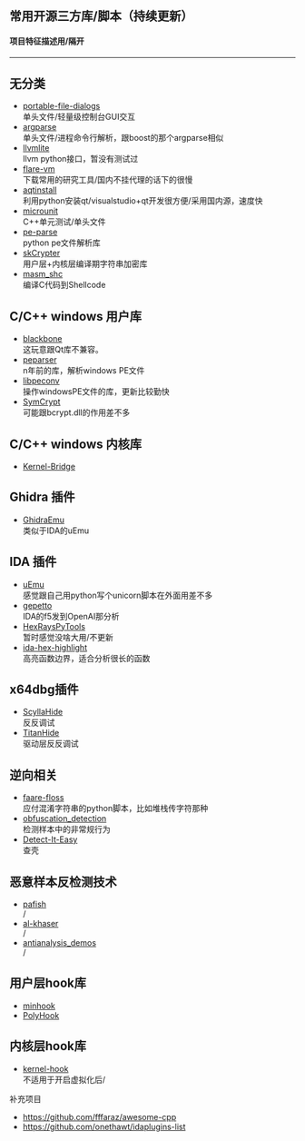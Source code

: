 ## 常用开源三方库/脚本（持续更新）
#### 项目特征描述用/隔开
----

无分类
----
* [portable-file-dialogs](https://github.com/samhocevar/portable-file-dialogs)  
单头文件/轻量级控制台GUI交互
* [argparse](https://github.com/jamolnng/argparse)  
单头文件/进程命令行解析，跟boost的那个argparse相似
* [llvmlite](https://github.com/numba/llvmlite)  
llvm python接口，暂没有测试过
* [flare-vm](https://github.com/mandiant/commando-vm)  
下载常用的研究工具/国内不挂代理的话下的很慢
* [aqtinstall](https://github.com/miurahr/aqtinstall)  
利用python安装qt/visualstudio+qt开发很方便/采用国内源，速度快
* [microunit](https://github.com/smiranda/microunit)  
C++单元测试/单头文件
* [pe-parse](https://github.com/trailofbits/pe-parse)  
python pe文件解析库
* [skCrypter](https://github.com/skadro-official/skCrypter)  
用户层+内核层编译期字符串加密库
* [masm_shc](https://github.com/hasherezade/masm_shc)  
编译C代码到Shellcode


C/C++ windows 用户库
----
* [blackbone](https://github.com/DarthTon/Blackbone)  
这玩意跟Qt库不兼容。
* [peparser](https://github.com/smarttechnologies/peparser)  
n年前的库，解析windows PE文件
* [libpeconv](https://github.com/hasherezade/libpeconv)  
操作windowsPE文件的库，更新比较勤快
* [SymCrypt](https://github.com/microsoft/SymCrypt)  
可能跟bcrypt.dll的作用差不多

C/C++ windows 内核库
----
* [Kernel-Bridge](https://github.com/HoShiMin/Kernel-Bridge)

Ghidra 插件 
----
* [GhidraEmu](https://github.com/Nalen98/GhidraEmu)  
类似于IDA的uEmu  

IDA 插件
----
* [uEmu](https://github.com/alexhude/uEmu)  
感觉跟自己用python写个unicorn脚本在外面用差不多
* [gepetto](https://github.com/JusticeRage/Gepetto)  
IDA的f5发到OpenAI那分析
* [HexRaysPyTools](https://github.com/igogo-x86/HexRaysPyTools)  
暂时感觉没啥大用/不更新
* [ida-hex-highlight](https://github.com/vmallet/ida-hex-highlighter)  
高亮函数边界，适合分析很长的函数

x64dbg插件
----
* [ScyllaHide](https://github.com/x64dbg/ScyllaHide)   
反反调试
* [TitanHide](https://github.com/mrexodia/TitanHide)  
驱动层反反调试

逆向相关
----
* [faare-floss](https://github.com/mandiant/flare-floss)  
应付混淆字符串的python脚本，比如堆栈传字符那种
* [obfuscation_detection](https://github.com/mrphrazer/obfuscation_detection)  
检测样本中的非常规行为
* [Detect-It-Easy](https://github.com/horsicq/Detect-It-Easy)  
查壳

恶意样本反检测技术
----
* [pafish](https://github.com/a0rtega/pafish)  
/
* [al-khaser](https://github.com/LordNoteworthy/al-khaser)  
/
* [antianalysis_demos](https://github.com/hasherezade/antianalysis_demos)  
/

用户层hook库
----
* [minhook](https://github.com/TsudaKageyu/minhook)  
* [PolyHook](https://github.com/stevemk14ebr/PolyHook_2_0)  

内核层hook库
----
* [kernel-hook](https://github.com/helloobaby/kernel-hook)  
不适用于开启虚拟化后/  



补充项目
* https://github.com/fffaraz/awesome-cpp
* https://github.com/onethawt/idaplugins-list
